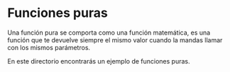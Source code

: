 # Funciones puras

Una función pura se comporta como una función matemática, es una función que te devuelve siempre el mismo valor cuando la mandas llamar con los mismos parámetros.

En este directorio encontrarás un ejemplo de funciones puras.